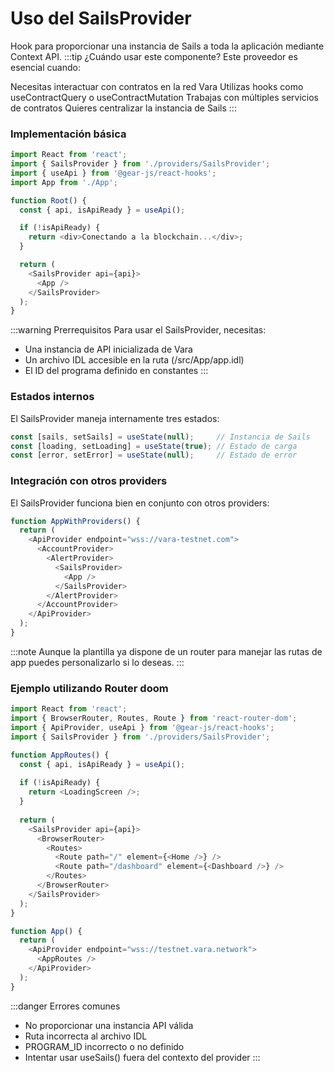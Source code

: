 # Uso del SailsProvider
Hook para proporcionar una instancia de Sails a toda la aplicación mediante Context API.
:::tip ¿Cuándo usar este componente?
Este proveedor es esencial cuando:

Necesitas interactuar con contratos en la red Vara
Utilizas hooks como useContractQuery o useContractMutation
Trabajas con múltiples servicios de contratos
Quieres centralizar la instancia de Sails
:::

### Implementación básica

```js
import React from 'react';
import { SailsProvider } from './providers/SailsProvider';
import { useApi } from '@gear-js/react-hooks';
import App from './App';

function Root() {
  const { api, isApiReady } = useApi();

  if (!isApiReady) {
    return <div>Conectando a la blockchain...</div>;
  }

  return (
    <SailsProvider api={api}>
      <App />
    </SailsProvider>
  );
}
```

:::warning Prerrequisitos
Para usar el SailsProvider, necesitas:

- Una instancia de API inicializada de Vara
- Un archivo IDL accesible en la ruta (/src/App/app.idl)
- El ID del programa definido en constantes
:::

### Estados internos

El SailsProvider maneja internamente tres estados:
```js
const [sails, setSails] = useState(null);     // Instancia de Sails
const [loading, setLoading] = useState(true); // Estado de carga
const [error, setError] = useState(null);     // Estado de error
```

### Integración con otros providers
El SailsProvider funciona bien en conjunto con otros providers:
```js
function AppWithProviders() {
  return (
    <ApiProvider endpoint="wss://vara-testnet.com">
      <AccountProvider>
        <AlertProvider>
          <SailsProvider>
            <App />
          </SailsProvider>
        </AlertProvider>
      </AccountProvider>
    </ApiProvider>
  );
}
```
:::note
Aunque la plantilla ya dispone de un router para manejar las rutas de app puedes personalizarlo si lo
deseas.
:::



### Ejemplo utilizando Router doom

```js
import React from 'react';
import { BrowserRouter, Routes, Route } from 'react-router-dom';
import { ApiProvider, useApi } from '@gear-js/react-hooks';
import { SailsProvider } from './providers/SailsProvider';

function AppRoutes() {
  const { api, isApiReady } = useApi();
  
  if (!isApiReady) {
    return <LoadingScreen />;
  }
  
  return (
    <SailsProvider api={api}>
      <BrowserRouter>
        <Routes>
          <Route path="/" element={<Home />} />
          <Route path="/dashboard" element={<Dashboard />} />
        </Routes>
      </BrowserRouter>
    </SailsProvider>
  );
}

function App() {
  return (
    <ApiProvider endpoint="wss://testnet.vara.network">
      <AppRoutes />
    </ApiProvider>
  );
}
```

:::danger Errores comunes

- No proporcionar una instancia API válida
- Ruta incorrecta al archivo IDL
- PROGRAM_ID incorrecto o no definido
- Intentar usar useSails() fuera del contexto del provider
:::

